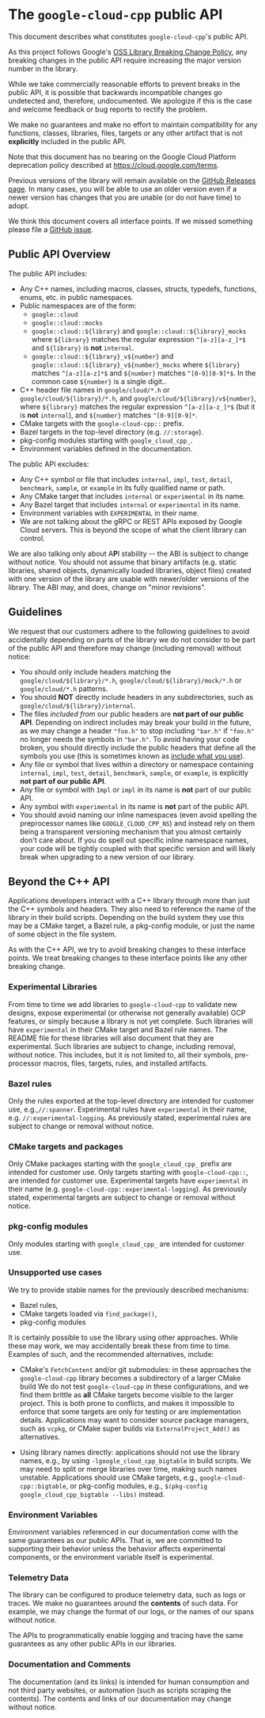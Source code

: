 # The `google-cloud-cpp` public API

This document describes what constitutes `google-cloud-cpp`'s public API.

As this project follows Google's [OSS Library Breaking Change Policy], any
breaking changes in the public API require increasing the major version number
in the library.

While we take commercially reasonable efforts to prevent breaks in the public
API, it is possible that backwards incompatible changes go undetected and,
therefore, undocumented. We apologize if this is the case and welcome feedback
or bug reports to rectify the problem.

We make no guarantees and make no effort to maintain compatibility for any
functions, classes, libraries, files, targets or any other artifact that is not
**explicitly** included in the public API.

Note that this document has no bearing on the Google Cloud Platform deprecation
policy described at https://cloud.google.com/terms.

Previous versions of the library will remain available on the
[GitHub Releases page]. In many cases, you will be able to use an older version
even if a newer version has changes that you are unable (or do not have time) to
adopt.

We think this document covers all interface points. If we missed something
please file a [GitHub issue][github-issue].

## Public API Overview

The public API includes:

- Any C++ names, including macros, classes, structs, typedefs, functions, enums,
  etc. in public namespaces.
- Public namespaces are of the form:
  - `google::cloud`
  - `google::cloud::mocks`
  - `google::cloud::${library}` and `google::cloud::${library}_mocks` where
    `${library}` matches the regular expression `^[a-z][a-z_]*$` and
    `${library}` is **not** `internal`.
  - `google::cloud::${library}_v${number}` and
    `google::cloud::${library}_v${number}_mocks` where `${library}` matches
    `^[a-z][a-z]*$` and `${number}` matches `^[0-9][0-9]*$`. In the common case
    `${number}` is a single digit..
- C++ header file names in `google/cloud/*.h` or `google/cloud/${library}/*.h`,
  and `google/cloud/${library}/v${number}`, where `${library}` matches the
  regular expression `^[a-z][a-z_]*$` (but it is **not** `internal`), and
  `${number}` matches `^[0-9][0-9]*`.
- CMake targets with the `google-cloud-cpp::` prefix.
- Bazel targets in the top-level directory (e.g. `//:storage`).
- pkg-config modules starting with `google_cloud_cpp_`.
- Environment variables defined in the documentation.

The public API excludes:

- Any C++ symbol or file that includes `internal`, `impl`, `test`, `detail`,
  `benchmark`, `sample`, or `example` in its fully qualified name or path.
- Any CMake target that includes `internal` or `experimental` in its name.
- Any Bazel target that includes `internal` or `experimental` in its name.
- Environment variables with `EXPERIMENTAL` in their name.
- We are not talking about the gRPC or REST APIs exposed by Google Cloud
  servers. This is beyond the scope of what the client library can control.

We are also talking only about A**P**I stability -- the ABI is subject to change
without notice. You should not assume that binary artifacts (e.g. static
libraries, shared objects, dynamically loaded libraries, object files) created
with one version of the library are usable with newer/older versions of the
library. The ABI may, and does, change on "minor revisions".

## Guidelines

We request that our customers adhere to the following guidelines to avoid
accidentally depending on parts of the library we do not consider to be part of
the public API and therefore may change (including removal) without notice:

- You should only include headers matching the `google/cloud/${library}/*.h`,
  `google/cloud/${library}/mock/*.h` or `google/cloud/*.h` patterns.
- You should **NOT** directly include headers in any subdirectories, such as
  `google/cloud/${library}/internal`.
- The files *included from* our public headers are **not part of our public
  API**. Depending on indirect includes may break your build in the future, as
  we may change a header `"foo.h"` to stop including `"bar.h"` if `"foo.h"` no
  longer needs the symbols in `"bar.h"`. To avoid having your code broken, you
  should directly include the public headers that define all the symbols you use
  (this is sometimes known as [include what you use]).
- Any file or symbol that lives within a directory or namespace containing
  `internal`, `impl`, `test`, `detail`, `benchmark`, `sample`, or `example`, is
  explicitly **not part of our public API**.
- Any file or symbol with `Impl` or `impl` in its name is **not** part of our
  public API.
- Any symbol with `experimental` in its name is **not** part of the public API.
- You should avoid naming our inline namespaces (even avoid spelling the
  preprocessor names like `GOOGLE_CLOUD_CPP_NS`) and instead rely on them being
  a transparent versioning mechanism that you almost certainly don't care about.
  If you do spell out specific inline namespace names, your code will be tightly
  coupled with that specific version and will likely break when upgrading to a
  new version of our library.

## Beyond the C++ API

Applications developers interact with a C++ library through more than just the
C++ symbols and headers. They also need to reference the name of the library in
their build scripts. Depending on the build system they use this may be a CMake
target, a Bazel rule, a pkg-config module, or just the name of some object in
the file system.

As with the C++ API, we try to avoid breaking changes to these interface points.
We treat breaking changes to these interface points like any other breaking
change.

### Experimental Libraries

From time to time we add libraries to `google-cloud-cpp` to validate new
designs, expose experimental (or otherwise not generally available) GCP
features, or simply because a library is not yet complete. Such libraries will
have `experimental` in their CMake target and Bazel rule names. The README file
for these libraries will also document that they are experimental. Such
libraries are subject to change, including removal, without notice. This
includes, but it is not limited to, all their symbols, pre-processor macros,
files, targets, rules, and installed artifacts.

### Bazel rules

Only the rules exported at the top-level directory are intended for customer
use, e.g.,`//:spanner`. Experimental rules have `experimental` in their name,
e.g. `//:experimental-logging`. As previously stated, experimental rules are
subject to change or removal without notice.

### CMake targets and packages

Only CMake packages starting with the `google_cloud_cpp_` prefix are intended
for customer use. Only targets starting with `google-cloud-cpp::`, are intended
for customer use. Experimental targets have `experimental` in their name (e.g.
`google-cloud-cpp::experimental-logging`). As previously stated, experimental
targets are subject to change or removal without notice.

### pkg-config modules

Only modules starting with `google_cloud_cpp_` are intended for customer use.

### Unsupported use cases

We try to provide stable names for the previously described mechanisms:

- Bazel rules,
- CMake targets loaded via `find_package()`,
- pkg-config modules

It is certainly possible to use the library using other approaches. While these
may work, we may accidentally break these from time to time. Examples of such,
and the recommended alternatives, include:

- CMake's `FetchContent` and/or git submodules: in these approaches the
  `google-cloud-cpp` library becomes a subdirectory of a larger CMake build We
  do not test `google-cloud-cpp` in these configurations, and we find them
  brittle as **all** CMake targets become visible to the larger project. This is
  both prone to conflicts, and makes it impossible to enforce that some targets
  are only for testing or are implementation details. Applications may want to
  consider source package managers, such as `vcpkg`, or CMake super builds via
  `ExternalProject_Add()` as alternatives.

- Using library names directly: applications should not use the library names,
  e.g., by using `-lgoogle_cloud_cpp_bigtable` in build scripts. We may need to
  split or merge libraries over time, making such names unstable. Applications
  should use CMake targets, e.g., `google-cloud-cpp::bigtable`, or pkg-config
  modules, e.g., `$(pkg-config google_cloud_cpp_bigtable --libs)` instead.

### Environment Variables

Environment variables referenced in our documentation come with the same
guarantees as our public APIs. That is, we are committed to supporting their
behavior unless the behavior affects experimental components, or the environment
variable itself is experimental.

### Telemetry Data

The library can be configured to produce telemetry data, such as logs or traces.
We make no guarantees around the **contents** of such data. For example, we may
change the format of our logs, or the names of our spans without notice.

The APIs to programmatically enable logging and tracing have the same guarantees
as any other public APIs in our libraries.

### Documentation and Comments

The documentation (and its links) is intended for human consumption and not
third party websites, or automation (such as scripts scraping the contents). The
contents and links of our documentation may change without notice.

[github releases page]: https://github.com/googleapis/google-cloud-cpp/releases
[github-issue]: https://github.com/googleapis/google-cloud-cpp/issues/new/choose
[include what you use]: https://include-what-you-use.org/
[oss library breaking change policy]: https://opensource.google/documentation/policies/library-breaking-change
